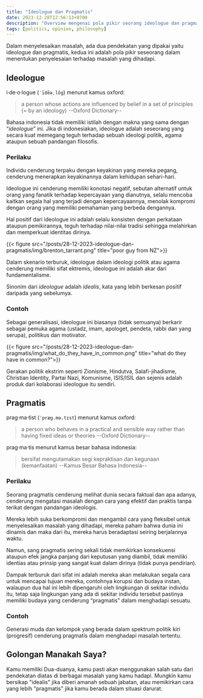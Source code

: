 ```yaml
---
title: "Ideologue dan Pragmatis"
date: 2023-12-28T12:56:13+0700
description: "Overview mengenai pola pikir seorang ideologue dan pragmatis dan apa dampak dari orang-orang yang memiliki diantara dua pola pikir ini."
tags: [politics, opinion, philosophy]
---
```


Dalam menyelesaikan masalah, ada dua pendekatan yang dipakai yaitu ideologue dan pragmatis, kedua ini adalah pola pikir seseorang dalam menentukan penyelesaian terhadap masalah yang dihadapi.

## Ideologue

i·de·o·logue (`ˈīdēəˌlôɡ`) menurut kamus oxford:

> a person whose actions are influenced by belief in a set of principles (= by an ideology) --Oxford Dictionary--

Bahasa indonesia tidak memiliki istilah dengan makna yang sama dengan “*ideologue*” ini. Jika di indonesiakan, ideologue adalah seseorang yang secara kuat memegang teguh terhadap sebuah ideologi politik, agama ataupun sebuah pandangan filosofis.

### Perilaku

Individu cenderung terpaku dengan keyakinan yang mereka pegang, cenderung menerapkan keyakinannya dalam kehidupan sehari-hari.

Ideologue ini cenderung memiliki konotasi negatif, sebutan alternatif untuk orang yang fanatik terhadap kepercayaan yang dianutnya, selalu mencoba kaitkan segala hal yang terjadi dengan kepercayaannya, menolak kompromi dengan orang yang memiliki pemahaman yang berbeda dengannya.

Hal positif dari ideologue ini adalah selalu konsisten dengan perkataan ataupun pemikirannya, teguh terhadap nilai-nilai tradisi sehingga melahirkan dan memperkuat identitas dirinya.

{{< figure src="/posts/28-12-2023-ideologue-dan-pragmatis/img/brenton_tarrant.png" title="poor guy from NZ">}}

Dalam skenario terburuk, ideologue dalam ideologi politik atau agama cenderung memiliki sifat ektremis, ideologue ini adalah akar dari fundamentalisme.

Sinonim dari *ideologue* adalah *idealis*, kata yang lebih berkesan positif daripada yang sebelumya.

### Contoh

Sebagai generalisasi, ideologue ini biasanya (tidak semuanya) berkarir sebagai pemuka agama (ustadz, imam, apologet, pendeta, rabbi dan yang serupa), politikus dan motivator.

{{< figure src="/posts/28-12-2023-ideologue-dan-pragmatis/img/what_do_they_have_in_common.png" title="what do they have in common?">}}

Gerakan politik ekstrim seperti Zionisme, Hindutva, Salafi-jihadisme, Christian Identity, Partai Nazi, Komunisme, ISIS/ISIL dan sejenis adalah produk dari kolaborasi ideologue itu sendiri.

## Pragmatis

prag·ma·tist (`ˈpræɡ.mə.tɪst`) menurut kamus oxford:

> a person who behaves in a practical and sensible way rather than having fixed ideas or theories --Oxford Dictionary--

prag·ma·tis menurut kamus besar bahasa indonesia:

> bersifat mengutamakan segi kepraktisan dan kegunaan (kemanfaatan) --Kamus Besar Bahasa Indonesia--


### Perilaku

Seorang pragmatis cenderung melihat dunia secara faktual dan apa adanya, cenderung mengatasi masalah dengan cara yang efektif dan praktis tanpa terikat dengan pandangan ideologis.

Mereka lebih suka berkompromi dan mengambil cara yang fleksibel untuk menyelesaikan masalah yang dihadapi, mereka paham bahwa dunia ini dinamis dan maka dari itu, mereka harus beradaptasi seiring berjalannya waktu.

Namun, sang pragmatis sering sekali tidak memikirkan konsekuensi ataupun efek jangka panjang dari keputusan yang diambil, tidak memiliki identias atau prinsip yang sangat kuat dalam dirinya (tidak punya pendirian).

Dampak terburuk dari sifat ini adalah mereka akan melakukan segala cara untuk mencapai tujuan mereka, contohnya korupsi dan budaya instan, walaupun dua hal ini lebih dipengaruhi oleh lingkungan di sekitar individu itu, tetap saja lingkungan yang ada di sekitar individu tersebut pastinya memiliki budaya yang cenderung “pragmatis” dalam menghadapi sesuatu.

### Contoh

Generasi muda dan kelompok yang berada dalam spektrum politik kiri (progresif) cenderung pragmatis dalam menghadapi masalah tertentu.

## Golongan Manakah Saya?

Kamu memiliki Dua-duanya, kamu pasti akan menggunakan salah satu dari pendekatan diatas di berbagai masalah yang kamu hadapi. Mungkin kamu bersikap "idealis" jika diberi amanah sebuah jabatan, atau memikirkan cara yang lebih "pragmatis" jika kamu berada dalam situasi darurat.
